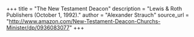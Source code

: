 +++
title = "The New Testament Deacon"
description = "Lewis & Roth Publishers (October 1, 1992)."
author = "Alexander Strauch"
source_url = "http://www.amazon.com/New-Testament-Deacon-Churchs-Minister/dp/0936083077"
+++
